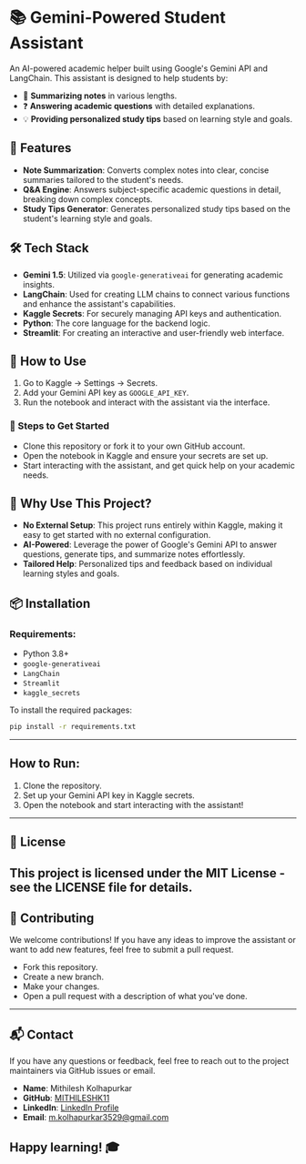 # 📚 Gemini-Powered Student Assistant

An AI-powered academic helper built using Google's Gemini API and LangChain. This assistant is designed to help students by:

- 📝 **Summarizing notes** in various lengths.
- ❓ **Answering academic questions** with detailed explanations.
- 💡 **Providing personalized study tips** based on learning style and goals.

## 🔧 Features

- **Note Summarization**: Converts complex notes into clear, concise summaries tailored to the student's needs.
- **Q&A Engine**: Answers subject-specific academic questions in detail, breaking down complex concepts.
- **Study Tips Generator**: Generates personalized study tips based on the student's learning style and goals.

## 🛠️ Tech Stack

- **Gemini 1.5**: Utilized via `google-generativeai` for generating academic insights.
- **LangChain**: Used for creating LLM chains to connect various functions and enhance the assistant's capabilities.
- **Kaggle Secrets**: For securely managing API keys and authentication.
- **Python**: The core language for the backend logic.
- **Streamlit**: For creating an interactive and user-friendly web interface.

## 🔐 How to Use

1. Go to Kaggle → Settings → Secrets.
2. Add your Gemini API key as `GOOGLE_API_KEY`.
3. Run the notebook and interact with the assistant via the interface.

### 📝 Steps to Get Started

- Clone this repository or fork it to your own GitHub account.
- Open the notebook in Kaggle and ensure your secrets are set up.
- Start interacting with the assistant, and get quick help on your academic needs.

## 🌟 Why Use This Project?

- **No External Setup**: This project runs entirely within Kaggle, making it easy to get started with no external configuration.
- **AI-Powered**: Leverage the power of Google's Gemini API to answer questions, generate tips, and summarize notes effortlessly.
- **Tailored Help**: Personalized tips and feedback based on individual learning styles and goals.

## 📦 Installation

### Requirements:

- Python 3.8+
- `google-generativeai`
- `LangChain`
- `Streamlit`
- `kaggle_secrets`

To install the required packages:

```bash
pip install -r requirements.txt
```
---
## How to Run:

1. Clone the repository.
2. Set up your Gemini API key in Kaggle secrets.
3. Open the notebook and start interacting with the assistant!
---
## 📄 License

This project is licensed under the MIT License - see the LICENSE file for details.
---
## 🚀 Contributing

We welcome contributions! If you have any ideas to improve the assistant or want to add new features, feel free to submit a pull request.

- Fork this repository.
- Create a new branch.
- Make your changes.
- Open a pull request with a description of what you've done.
---
## 📬 Contact

If you have any questions or feedback, feel free to reach out to the project maintainers via GitHub issues or email.

- **Name**: Mithilesh Kolhapurkar
- **GitHub**: [MITHILESHK11](https://github.com/MITHILESHK11)
- **LinkedIn**: [LinkedIn Profile](https://www.linkedin.com/in/mithilesh-kolhapurkar/)
- **Email**: [m.kolhapurkar3529@gmail.com](mailto:m.kolhapurkar3529@gmail.com)

Happy learning! 🎓
---
